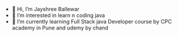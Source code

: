 - 👋 Hi, I’m  Jayshree Ballewar
- 👀 I’m interested in learn n coding java
- 🌱 I’m currently learning  Full Stack java Developer course by CPC academy in Pune and udemy by chand



<!---
jayshree2323/jayshree2323 is a ✨ special ✨ repository because its `README.md` (this file) appears on your GitHub profile.
You can click the Preview link to take a look at your changes.
--->
